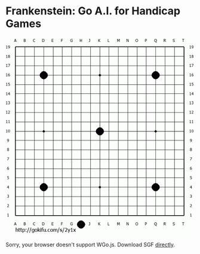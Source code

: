 # Frankenstein: Go A.I. for Handicap Games

![game01](https://github.com/urehkoh/frankenstein/blob/master/game01.gif)

<html>
  <head>
    <script type="text/javascript" src="https://github.com/urehkoh/frankenstein/blob/master/wgo/wgo.min.js"></script>
    <script type="text/javascript" src="https://github.com/urehkoh/frankenstein/blob/master/wgo/wgo.player.min.js"></script>
    <link type="text/css" href="https://github.com/urehkoh/frankenstein/blob/master/wgo/wgo.player.css" rel="stylesheet" />
  </head>
  <body>
    <div data-wgo="https://github.com/urehkoh/frankenstein/blob/master/game01.sgf" style="width: 700px">
      Sorry, your browser doesn't support WGo.js. Download SGF <a href="https://github.com/urehkoh/frankenstein/blob/master/game01.sgf">directly</a>.
    </div>
  </body>
</html>
